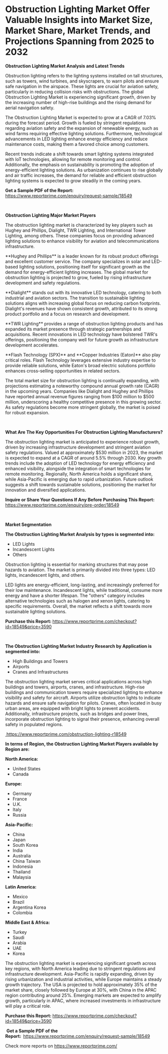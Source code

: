 <p><h1>Obstruction Lighting Market Offer Valuable Insights into Market Size, Market Share, Market Trends, and Projections Spanning from 2025 to 2032</h1></p><p><strong>Obstruction Lighting Market Analysis and Latest Trends</strong></p>
<p><p>Obstruction lighting refers to the lighting systems installed on tall structures, such as towers, wind turbines, and skyscrapers, to warn pilots and ensure safe navigation in the airspace. These lights are crucial for aviation safety, particularly in reducing collision risks with obstructions. The global Obstruction Lighting Market is experiencing significant growth, driven by the increasing number of high-rise buildings and the rising demand for aerial navigation safety.</p><p>The Obstruction Lighting Market is expected to grow at a CAGR of 7.03% during the forecast period. Growth is fueled by stringent regulations regarding aviation safety and the expansion of renewable energy, such as wind farms requiring effective lighting solutions. Furthermore, technological advancements in LED lighting enhance energy efficiency and reduce maintenance costs, making them a favored choice among customers.</p><p>Recent trends indicate a shift towards smart lighting systems integrated with IoT technologies, allowing for remote monitoring and control. Additionally, the emphasis on sustainability is promoting the adoption of energy-efficient lighting solutions. As urbanization continues to rise globally and air traffic increases, the demand for reliable and efficient obstruction lighting systems is expected to grow steadily in the coming years.</p></p>
<p><strong>Get a Sample PDF of the Report:&nbsp;</strong> <a href="https://www.reportprime.com/enquiry/request-sample/18549?utm_campaign=3004&utm_medium=2&utm_source=Github&utm_content=ia&utm_term=19032025&utm_id=obstruction-lighting">https://www.reportprime.com/enquiry/request-sample/18549</a></p>
<p>&nbsp;</p>
<p><strong>Obstruction Lighting Major Market Players</strong></p>
<p><p>The obstruction lighting market is characterized by key players such as Hughey and Phillips, Dialight, TWR Lighting, and International Tower Lighting, among others. These companies focus on providing advanced lighting solutions to enhance visibility for aviation and telecommunications infrastructure.</p><p>**Hughey and Phillips** is a leader known for its robust product offerings and excellent customer service. The company specializes in solar and LED-based lighting solutions, positioning itself for significant growth as the demand for energy-efficient lighting increases. The global market for obstruction lighting is projected to grow, fueled by rising infrastructure development and safety regulations.</p><p>**Dialight** stands out with its innovative LED technology, catering to both industrial and aviation sectors. The transition to sustainable lighting solutions aligns with increasing global focus on reducing carbon footprints. Dialight's revenues have shown consistent growth, attributed to its strong product portfolio and a focus on research and development.</p><p>**TWR Lighting** provides a range of obstruction lighting products and has expanded its market presence through strategic partnerships and acquisitions. Recent innovations in LED technology have bolstered TWR's offerings, positioning the company well for future growth as infrastructure development accelerates.</p><p>**Flash Technology (SPX)** and **Copper Industries (Eaton)** also play critical roles. Flash Technology leverages extensive industry expertise to provide reliable solutions, while Eaton's broad electric solutions portfolio enhances cross-selling opportunities in related sectors.</p><p>The total market size for obstruction lighting is continually expanding, with projections estimating a noteworthy compound annual growth rate (CAGR) in the upcoming years. Companies like Dialight and Hughey and Phillips have reported annual revenue figures ranging from $100 million to $500 million, underscoring a healthy competitive presence in this growing sector. As safety regulations become more stringent globally, the market is poised for robust expansion.</p></p>
<p>&nbsp;</p>
<p><strong>What Are The Key Opportunities For Obstruction Lighting Manufacturers?</strong></p>
<p><p>The obstruction lighting market is anticipated to experience robust growth, driven by increasing infrastructure development and stringent aviation safety regulations. Valued at approximately $530 million in 2023, the market is expected to expand at a CAGR of around 5.5% through 2030. Key growth trends include the adoption of LED technology for energy efficiency and enhanced visibility, alongside the integration of smart technologies for remote monitoring. Regionally, North America holds a significant share, while Asia-Pacific is emerging due to rapid urbanization. Future outlook suggests a shift towards sustainable solutions, positioning the market for innovation and diversified applications.</p></p>
<p><strong>Inquire or Share Your Questions If Any Before Purchasing This Report:</strong> <a href="https://www.reportprime.com/enquiry/pre-order/18549?utm_campaign=3004&utm_medium=2&utm_source=Github&utm_content=ia&utm_term=19032025&utm_id=obstruction-lighting">https://www.reportprime.com/enquiry/pre-order/18549</a></p>
<p>&nbsp;</p>
<p><strong>Market Segmentation</strong></p>
<p><strong>The Obstruction Lighting Market Analysis by types is segmented into:</strong></p>
<p><ul><li>LED Lights</li><li>Incandescent Lights</li><li>Others</li></ul></p>
<p><p>Obstruction lighting is essential for marking structures that may pose hazards to aviation. The market is primarily divided into three types: LED lights, incandescent lights, and others. </p><p>LED lights are energy-efficient, long-lasting, and increasingly preferred for their low maintenance. Incandescent lights, while traditional, consume more energy and have a shorter lifespan. The "others" category includes alternative technologies such as halogen and xenon lights, catering to specific requirements. Overall, the market reflects a shift towards more sustainable lighting solutions.</p></p>
<p><strong>Purchase this Report:&nbsp;</strong><a href="https://www.reportprime.com/checkout?id=18549&price=3590&utm_campaign=3004&utm_medium=2&utm_source=Github&utm_content=ia&utm_term=19032025&utm_id=obstruction-lighting">https://www.reportprime.com/checkout?id=18549&price=3590</a></p>
<p>&nbsp;</p>
<p><strong>The Obstruction Lighting Market Industry Research by Application is segmented into:</strong></p>
<p><ul><li>High Buildings and Towers</li><li>Airports</li><li>Cranes and Infrastructures</li></ul></p>
<p><p>The obstruction lighting market serves critical applications across high buildings and towers, airports, cranes, and infrastructure. High-rise buildings and communication towers require specialized lighting to enhance visibility and safety for aircraft. Airports utilize obstruction lights to indicate hazards and ensure safe navigation for pilots. Cranes, often located in busy urban areas, are equipped with bright lights to prevent accidents. Additionally, infrastructure projects, such as bridges and power lines, incorporate obstruction lighting to signal their presence, enhancing overall safety in populated regions.</p></p>
<p><a href="https://www.reportprime.com/obstruction-lighting-r18549?utm_campaign=3004&utm_medium=2&utm_source=Github&utm_content=ia&utm_term=19032025&utm_id=obstruction-lighting">&nbsp;https://www.reportprime.com/obstruction-lighting-r18549</a></p>
<p><strong>In terms of Region, the Obstruction Lighting Market Players available by Region are:</strong></p>
<p>
    <p> <strong> North America: </strong>
        <ul>
            <li>United States</li>
            <li>Canada</li>
        </ul>
        </p> 
    <p> <strong> Europe: </strong>
        <ul>
            <li>Germany</li>
            <li>France</li>
            <li>U.K.</li>
            <li>Italy</li>
            <li>Russia</li>
        </ul>
        </p> 
    <p> <strong> Asia-Pacific: </strong>
        <ul>
            <li>China</li>
            <li>Japan</li>
            <li>South Korea</li>
            <li>India</li>
            <li>Australia</li>
            <li>China Taiwan</li>
            <li>Indonesia</li>
            <li>Thailand</li>
            <li>Malaysia</li>
        </ul>
        </p> 
    <p> <strong> Latin America: </strong>
        <ul>
            <li>Mexico</li>
            <li>Brazil</li>
            <li>Argentina Korea</li>
            <li>Colombia</li>
        </ul>
        </p> 
    <p> <strong> Middle East & Africa: </strong>
        <ul>
            <li>Turkey</li>
            <li>Saudi</li>
            <li>Arabia</li>
            <li>UAE</li>
            <li>Korea</li>
        </ul>
    </p>
    </p>
<p><p>The obstruction lighting market is experiencing significant growth across key regions, with North America leading due to stringent regulations and infrastructure development. Asia-Pacific is rapidly expanding, driven by rising urbanization and industrial activities, while Europe maintains a steady growth trajectory. The USA is projected to hold approximately 35% of the market share, closely followed by Europe at 30%, with China in the APAC region contributing around 25%. Emerging markets are expected to amplify growth, particularly in APAC, where increased investments in infrastructure will play a critical role.</p></p>
<p><strong>Purchase this Report: </strong><a href="https://www.reportprime.com/checkout?id=18549&price=3590&utm_campaign=3004&utm_medium=2&utm_source=Github&utm_content=ia&utm_term=19032025&utm_id=obstruction-lighting">https://www.reportprime.com/checkout?id=18549&price=3590</a></p>
<p>&nbsp;<strong>Get a Sample PDF of the Report:&nbsp;&nbsp;</strong><a href="https://www.reportprime.com/enquiry/request-sample/18549?utm_campaign=3004&utm_medium=2&utm_source=Github&utm_content=ia&utm_term=19032025&utm_id=obstruction-lighting">https://www.reportprime.com/enquiry/request-sample/18549</a></p>
<p><strong></strong></p>
<p>Check more reports on <a href="https://www.reportprime.com/?utm_campaign=3004&utm_medium=2&utm_source=Github&utm_content=ia&utm_term=19032025&utm_id=obstruction-lighting">https://www.reportprime.com/</a></p>